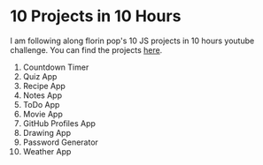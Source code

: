 # 10 Projects in 10 Hours

I am following along florin pop's 10 JS projects in 10 hours youtube challenge.
You can find the projects [here](https://10projects10hours.netlify.app/).

1. Countdown Timer
2. Quiz App
3. Recipe App
4. Notes App
5. ToDo App
6. Movie App
7. GitHub Profiles App
8. Drawing App
9. Password Generator
10. Weather App

